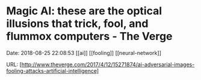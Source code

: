 # Magic AI: these are the optical illusions that trick, fool, and flummox computers - The Verge

Date: 2018-08-25 22:08:53
[[ai]] [[fooling]] [[neural-network]]

URL: [http://www.theverge.com/2017/4/12/15271874/ai-adversarial-images-fooling-attacks-artificial-intelligence]
